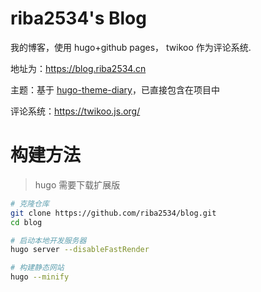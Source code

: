 # riba2534's Blog

我的博客，使用 hugo+github pages， twikoo 作为评论系统.

地址为：https://blog.riba2534.cn

主题：基于 [hugo-theme-diary](https://github.com/AmazingRise/hugo-theme-diary)，已直接包含在项目中

评论系统：https://twikoo.js.org/

# 构建方法

> hugo 需要下载扩展版

```bash
# 克隆仓库
git clone https://github.com/riba2534/blog.git
cd blog

# 启动本地开发服务器
hugo server --disableFastRender

# 构建静态网站
hugo --minify
```

